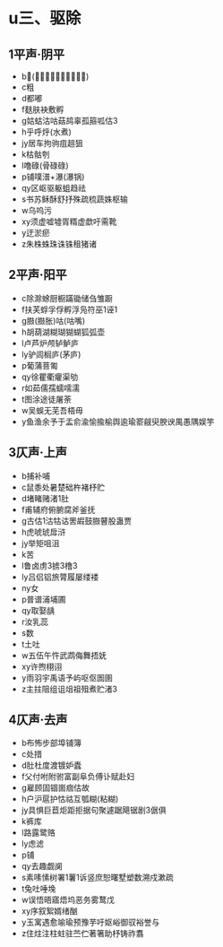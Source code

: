﻿# u三、驱除
## 1平声·阴平
- b𡜵(姑母，或青年女性尊称) 
- c粗
- d都嘟
- f麸肤袂敷孵
- g姑蛄沽咕菇鸪辜孤箍呱估3
- h乎呼烀(水煮)
- jy居车拘驹疽趄狙
- k枯骷刳
- l噜碌(骨碌碌)
- p铺噗潽+瀑(瀑锅)
- qy区岖驱躯蛆趋祛
- s书苏稣酥舒抒殊疏梳蔬姝枢输
- w乌呜污
- xy须虚嘘墟胥糈虚歔吁需靴
- y迂淤瘀
- z朱株蛛珠诛铢租猪诸
## 2平声·阳平
- c除滁蜍厨橱蹣锄储刍雏蹰
- f扶芙蜉孚俘孵浮凫符巫1诬1
- g臌(臌胀)咕(咕嘴)
- h胡葫湖糊瑚猢蝴狐弧壶
- l卢芦炉颅轳鲈庐
- ly驴闾榈庐(茅庐)
- p葡蒲菩匍
- qy徐瞿衢癯渠劬
- r如茹儒孺蠕嚅濡
- t图涂途徒屠荼
- w吴蜈无芜吾梧毋
- y鱼渔余予于盂俞渝愉揄榆舆逾瑜窬觎臾腴谀禺愚隅娱竽
## 3仄声·上声
- b捕补哺
- c鼠黍处暑楚础杵褚杼贮
- d堵睹赌渚1肚
- f甫辅府俯腑腐斧釜抚
- g古估1沽牯诂罟嘏鼓臌瞽股蛊贾
- h虎唬琥戽浒
- jy举矩咀沮
- k苦
- l鲁卤虏3掳3橹3
- ly吕侣铝旅膂履屡缕褛
- ny女
- p普谱浦埔圃
- qy取娶龋
- r汝乳蕊
- s数
- t土吐
- w五伍午忤武鹉侮舞捂妩
- xy许煦栩诩
- y雨羽宇禹语予屿呕伛圄圉
- z主拄阻组诅俎祖殂煮贮渚3
## 4仄声·去声
- b布怖步部埠铺簿
- c处措
- d肚杜度渡镀妒蠹
- f父付咐附驸富副阜负傅讣赋赴妇
- g雇顾固锢崮痼估故
- h户沪扈护怙祜互瓠糊(粘糊)
- jy具惧巨苣炬距拒据句聚遽踞飓锯剧3倨俱
- k裤库
- l路露鹭赂
- ly虑滤
- p铺
- qy去趣觑阒
- s素嗉愫树署1薯1诉竖庶恕曙墅塑数溯戍漱疏
- t兔吐唾堍
- w误悟晤寤焐坞恶务雾鹜戊
- xy序叙絮婿绪酗
- y玉寓遇愈喻瑜预豫芋吁妪峪御驭裕誉与
- z住炷注柱蛀驻苎伫著箸助杼铸祚翥
